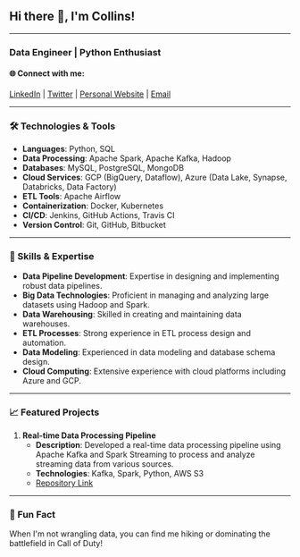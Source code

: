 ## Hi there 👋, I'm Collins!
---
### Data Engineer | Python Enthusiast 

#### 🌐 Connect with me:
[LinkedIn](https://www.linkedin.com/in/collins-nasong-o-a943901a3/) | [Twitter](https://twitter.com/NasongoCollins) | [Personal Website](https://www.nasongocollins.com/) | [Email](mailto:nasongocollins@gmail.com)

---

### 🛠️ Technologies & Tools

- **Languages**: Python, SQL
- **Data Processing**: Apache Spark, Apache Kafka, Hadoop
- **Databases**: MySQL, PostgreSQL, MongoDB
- **Cloud Services**: GCP (BigQuery, Dataflow), Azure (Data Lake, Synapse, Databricks, Data Factory)
- **ETL Tools**: Apache Airflow
- **Containerization**: Docker, Kubernetes
- **CI/CD**: Jenkins, GitHub Actions, Travis CI
- **Version Control**: Git, GitHub, Bitbucket

---

### 🧩 Skills & Expertise

- **Data Pipeline Development**: Expertise in designing and implementing robust data pipelines.
- **Big Data Technologies**: Proficient in managing and analyzing large datasets using Hadoop and Spark.
- **Data Warehousing**: Skilled in creating and maintaining data warehouses.
- **ETL Processes**: Strong experience in ETL process design and automation.
- **Data Modeling**: Experienced in data modeling and database schema design.
- **Cloud Computing**: Extensive experience with cloud platforms including Azure and GCP.

---

### 📈 Featured Projects

1. **Real-time Data Processing Pipeline**
   - **Description**: Developed a real-time data processing pipeline using Apache Kafka and Spark Streaming to process and analyze streaming data from various sources.
   - **Technologies**: Kafka, Spark, Python, AWS S3
   - [Repository Link](https://github.com/yourusername/real-time-data-pipeline)

---

### 🎯 Fun Fact

When I'm not wrangling data, you can find me hiking or dominating the battlefield in Call of Duty!
